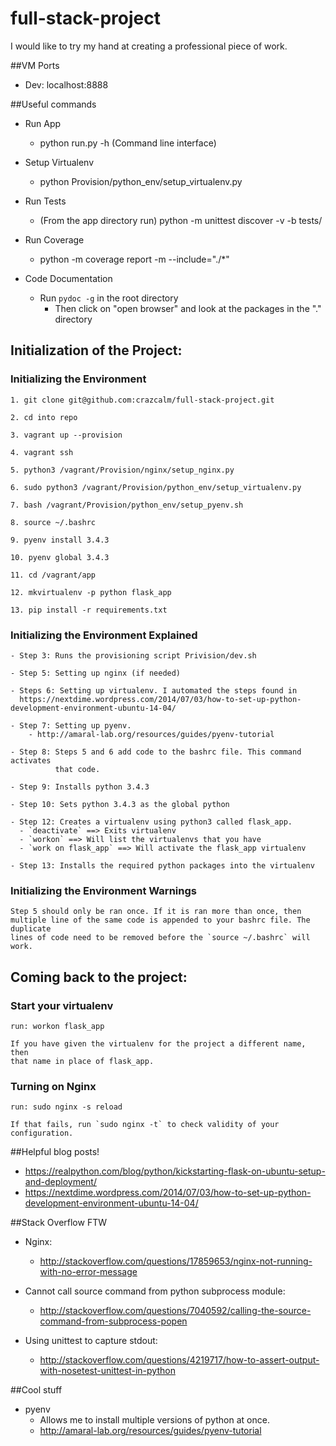 # full-stack-project
I would like to try my hand at creating a professional piece of work.


##VM Ports
* Dev: localhost:8888

##Useful commands
* Run App
    * python run.py -h (Command line interface)

* Setup Virtualenv
    * python Provision/python_env/setup_virtualenv.py

* Run Tests
    * (From the app directory run) python -m unittest discover -v -b tests/

* Run Coverage
    * python -m coverage report -m --include="./*"

* Code Documentation
    * Run `pydoc -g` in the root directory
        * Then click on "open browser" and look at the packages in the "." directory

## Initialization of the Project:

### Initializing the Environment
    1. git clone git@github.com:crazcalm/full-stack-project.git

    2. cd into repo

    3. vagrant up --provision

    4. vagrant ssh

    5. python3 /vagrant/Provision/nginx/setup_nginx.py

    6. sudo python3 /vagrant/Provision/python_env/setup_virtualenv.py

    7. bash /vagrant/Provision/python_env/setup_pyenv.sh

    8. source ~/.bashrc

    9. pyenv install 3.4.3

    10. pyenv global 3.4.3

    11. cd /vagrant/app

    12. mkvirtualenv -p python flask_app

    13. pip install -r requirements.txt

### Initializing the Environment Explained
    - Step 3: Runs the provisioning script Privision/dev.sh

    - Step 5: Setting up nginx (if needed)

    - Steps 6: Setting up virtualenv. I automated the steps found in
      https://nextdime.wordpress.com/2014/07/03/how-to-set-up-python-development-environment-ubuntu-14-04/

    - Step 7: Setting up pyenv.
        - http://amaral-lab.org/resources/guides/pyenv-tutorial

    - Step 8: Steps 5 and 6 add code to the bashrc file. This command activates
              that code.

    - Step 9: Installs python 3.4.3

    - Step 10: Sets python 3.4.3 as the global python

    - Step 12: Creates a virtualenv using python3 called flask_app.
      - `deactivate` ==> Exits virtualenv
      - `workon` ==> Will list the virtualenvs that you have
      - `work on flask_app` ==> Will activate the flask_app virtualenv

    - Step 13: Installs the required python packages into the virtualenv

### Initializing the Environment Warnings
    Step 5 should only be ran once. If it is ran more than once, then
    multiple line of the same code is appended to your bashrc file. The duplicate
    lines of code need to be removed before the `source ~/.bashrc` will work.

## Coming back to the project:

### Start your virtualenv
    run: workon flask_app

    If you have given the virtualenv for the project a different name, then
    that name in place of flask_app.

### Turning on Nginx
    run: sudo nginx -s reload

    If that fails, run `sudo nginx -t` to check validity of your configuration.


##Helpful blog posts!
* https://realpython.com/blog/python/kickstarting-flask-on-ubuntu-setup-and-deployment/
* https://nextdime.wordpress.com/2014/07/03/how-to-set-up-python-development-environment-ubuntu-14-04/

##Stack Overflow FTW
* Nginx:
    * http://stackoverflow.com/questions/17859653/nginx-not-running-with-no-error-message

* Cannot call source command from python subprocess module:
    * http://stackoverflow.com/questions/7040592/calling-the-source-command-from-subprocess-popen

* Using unittest to capture stdout:
    * http://stackoverflow.com/questions/4219717/how-to-assert-output-with-nosetest-unittest-in-python

##Cool stuff
* pyenv
    * Allows me to install multiple versions of python at once.
    * http://amaral-lab.org/resources/guides/pyenv-tutorial
